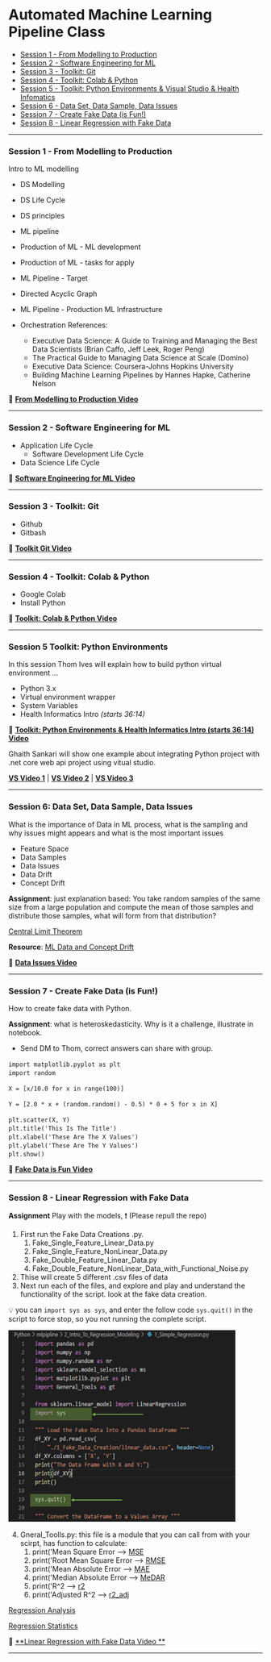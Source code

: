 # Automated Machine Learning Pipeline Class

- [Session 1 - From Modelling to Production](#session1)
- [Session 2 - Software Engineering for ML](#session2)
- [Session 3 - Toolkit: Git](#session3)
- [Session 4 - Toolkit: Colab & Python](#session4)
- [Session 5 - Toolkit: Python Environments & Visual Studio & Health Infomatics](#session5)
- [Session 6 - Data Set, Data Sample, Data Issues](#session6)
- [Session 7 - Create Fake Data (is Fun!)](#session7)
- [Session 8 - Linear Regression with Fake Data](#session8)

---

<a id=session1></a>
### Session 1 - From Modelling to Production
Intro to ML modelling

- DS Modelling
- DS Life Cycle
- DS principles
- ML pipeline
- Production of ML - ML development
- Production of ML - tasks for apply
- ML Pipeline - Target
- Directed Acyclic Graph
- ML Pipeline - Production ML Infrastructure
- Orchestration References:

  - Executive Data Science: A Guide to Training and Managing the Best Data Scientists (Brian Caffo, Jeff Leek, Roger Peng)
  - The Practical Guide to Managing Data Science at Scale (Domino)
  - Executive Data Science: Coursera-Johns Hopkins University
  - Building Machine Learning Pipelines by Hannes Hapke, Catherine Nelson


:diamond_shape_with_a_dot_inside: [**From Modelling to Production Video**](https://www.youtube.com/watch?v=qFJNkuBRytY)

---

<a id=session2></a>
### Session 2 - Software Engineering for ML

- Application Life Cycle
  - Software Development Life Cycle
-  Data Science Life Cycle

:diamond_shape_with_a_dot_inside: [**Software Engineering for ML Video**](https://www.youtube.com/watch?v=ARUyqRHupMc)

---

<a id=session3></a>
### Session 3 - Toolkit: Git

- Github
- Gitbash

:diamond_shape_with_a_dot_inside: [**Toolkit Git Video**](https://www.youtube.com/watch?v=IcTj5sek30g)

---

<a id=session4></a>
### Session 4 - Toolkit: Colab & Python

- Google Colab
- Install Python

:diamond_shape_with_a_dot_inside: [**Toolkit: Colab & Python Video**](https://www.youtube.com/watch?v=qOHHVdSA8qk)

---

<a id=session5></a>
### Session 5 Toolkit: Python Environments
In this session Thom Ives will explain how to build python virtual environment ... 

- Python 3.x
- Virtual environment wrapper
- System Variables
- Health Informatics Intro *(starts 36:14)*

:diamond_shape_with_a_dot_inside: [**Toolkit: Python Environments & Health Informatics Intro (starts 36:14) Video**](https://www.youtube.com/watch?v=qOHHVdSA8qk)

Ghaith Sankari will show one example about integrating Python project with .net core web api project using vitual studio.

[**VS Video 1**](https://www.youtube.com/watch?v=2dLjHUJ3lZE) | [**VS Video 2**](https://www.youtube.com/watch?v=IZOVSFwIpGo) | [**VS Video 3**](https://www.youtube.com/watch?v=BM3e0p0Iv7w)

---

<a id=session6></a>
### Session 6: Data Set, Data Sample, Data Issues
What is the importance of Data in ML process, what is the sampling and why issues might appears and what is the most important issues

- Feature Space
- Data Samples
- Data Issues
- Data Drift
- Concept Drift

**Assignment**: just explanation based: You take random samples of the same size from a large population and compute the mean of those samples and distribute those samples,
what will form from that distribution?

[Central Limit Theorem](https://www.statisticshowto.com/probability-and-statistics/normal-distributions/central-limit-theorem-definition-examples/)

**Resource**: [ML Data and Concept Drift](https://towardsdatascience.com/machine-learning-in-production-why-you-should-care-about-data-and-concept-drift-d96d0bc907fb)


:diamond_shape_with_a_dot_inside: [**Data Issues Video**](https://www.youtube.com/watch?v=FBivOf73kvw?t=67)

---

<a id=session7></a>
### Session 7 - Create Fake Data (is Fun!)
How to create fake data with Python.

**Assignment**: what is heteroskedasticity. Why is it a challenge, illustrate in notebook.
  - Send DM to Thom, correct answers can share with group.


`import matplotlib.pyplot as plt`<br>
`import random`<br>

`X = [x/10.0 for x in range(100)]` <br>

`Y = [2.0 * x + (random.random() - 0.5) * 0 + 5 for x in X]`<br>

`plt.scatter(X, Y)` <br>
``plt.title('This Is The Title')``<br>
``plt.xlabel('These Are The X Values')``<br>
``plt.ylabel('These Are The Y Values')``<br>
`plt.show()`<br>



:diamond_shape_with_a_dot_inside: [**Fake Data is Fun Video**](https://youtu.be/wfc4tNt8ZY8?t=137)

---

<a id=session8></a>
### Session 8 - Linear Regression with Fake Data

**Assignment** Play with the models, ❗ (Please repull the repo)

 1. First run the Fake Data Creations .py.
    1. Fake_Single_Feature_Linear_Data.py
    2. Fake_Single_Feature_NonLinear_Data.py
    3. Fake_Double_Feature_Linear_Data.py
    4. Fake_Double_Feature_NonLinear_Data_with_Functional_Noise.py
 2. Thise will create 5 different .csv files of data
 3. Next run each of the files, and explore and play and understand the functionality of the script. look at the fake data creation.
 
 💡 you can `import sys as sys`, and enter the follow code `sys.quit()` in the script to force stop, so you not running the complete script.
 
 <img src="/images/sys_quite.png" height="380" width="450">
 
 4. Gneral_Toolls.py: this file is a module that you can call from with your scirpt, has function to calculate:
    1. print('Mean Square Error       --> [MSE](https://www.statisticshowto.com/probability-and-statistics/statistics-definitions/mean-squared-error/)
    2. print('Root Mean Square Error  --> [RMSE](https://www.statisticshowto.com/probability-and-statistics/regression-analysis/rmse-root-mean-square-error/)
    3. print('Mean Absolute Error     --> [MAE](https://www.statisticshowto.com/absolute-error/)
    4. print('Median Absolute Error   --> [MeDAR](https://www.statisticshowto.com/median-absolute-deviation/)
    5. print('R^2                     --> [r2](https://statisticsbyjim.com/regression/interpret-r-squared-regression/)
    6. print('Adjusted R^2            --> [r2_adj](https://www.statisticshowto.com/probability-and-statistics/statistics-definitions/adjusted-r2/)
  

[Regression Analysis](https://statisticsbyjim.com/regression/when-use-regression-analysis/)

[Regression Statistics](https://www.statisticshowto.com/probability-and-statistics/regression-analysis/)


:diamond_shape_with_a_dot_inside: [**Linear Regression with Fake Data Video **](https://youtu.be/vr1tFEtlv9A)

---
